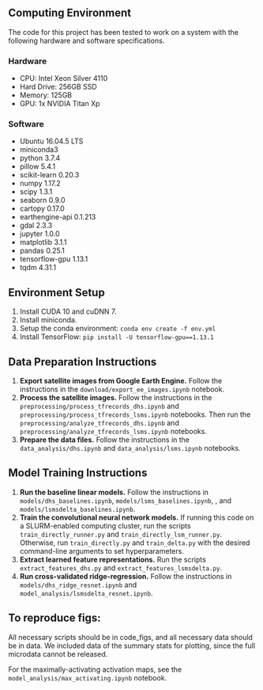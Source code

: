 ## Computing Environment

The code for this project has been tested to work on a system with the following hardware and software specifications.

### Hardware

- CPU: Intel Xeon Silver 4110
- Hard Drive: 256GB SSD
- Memory: 125GB
- GPU: 1x NVIDIA Titan Xp


### Software

- Ubuntu 16.04.5 LTS
- miniconda3
- python 3.7.4
- pillow 5.4.1
- scikit-learn 0.20.3
- numpy 1.17.2
- scipy 1.3.1
- seaborn 0.9.0
- cartopy 0.17.0
- earthengine-api 0.1.213
- gdal 2.3.3
- jupyter 1.0.0
- matplotlib 3.1.1
- pandas 0.25.1
- tensorflow-gpu 1.13.1
- tqdm 4.31.1


## Environment Setup

1. Install CUDA 10 and cuDNN 7.
2. Install miniconda.
3. Setup the conda environment: `conda env create -f env.yml`
4. Install TensorFlow: `pip install -U tensorflow-gpu==1.13.1`


## Data Preparation Instructions

1. **Export satellite images from Google Earth Engine.** Follow the instructions in the `download/export_ee_images.ipynb` notebook.
2. **Process the satellite images.** Follow the instructions in the `preprocessing/process_tfrecords_dhs.ipynb` and `preprocessing/process_tfrecords_lsms.ipynb` notebooks. Then run the `preprocessing/analyze_tfrecords_dhs.ipynb` and `preprocessing/analyze_tfrecords_lsms.ipynb` notebooks.
3. **Prepare the data files.** Follow the instructions in the `data_analysis/dhs.ipynb` and `data_analysis/lsms.ipynb` notebooks.


## Model Training Instructions

1. **Run the baseline linear models.** Follow the instructions in `models/dhs_baselines.ipynb`, `models/lsms_baselines.ipynb`, , and `models/lsmsdelta_baselines.ipynb`.
2. **Train the convolutional neural network models.** If running this code on a SLURM-enabled computing cluster, run the scripts `train_directly_runner.py` and `train_directly_lsm_runner.py`. Otherwise, run `train_directly.py` and `train_delta.py` with the desired command-line arguments to set hyperparameters.
3. **Extract learned feature representations.** Run the scripts `extract_features_dhs.py` and `extract_features_lsmsdelta.py`.
4. **Run cross-validated ridge-regression.** Follow the instructions in `models/dhs_ridge_resnet.ipynb` and `model_analysis/lsmsdelta_resnet.ipynb`.


## To reproduce figs:

All necessary scripts should be in code_figs, and all necessary data should be in data. We included data of the summary stats for plotting, since the full microdata cannot be released.

For the maximally-activating activation maps, see the `model_analysis/max_activating.ipynb` notebook.